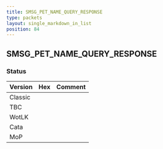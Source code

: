 ```yaml
---
title: SMSG_PET_NAME_QUERY_RESPONSE
type: packets
layout: single_markdown_in_list
position: 84
---
```


## SMSG_PET_NAME_QUERY_RESPONSE

### Status

Version | Hex | Comment
---------- | ---------- | ---------- 
Classic |  |  
TBC |  |  
WotLK |  |  
Cata |  |  
MoP |  |  